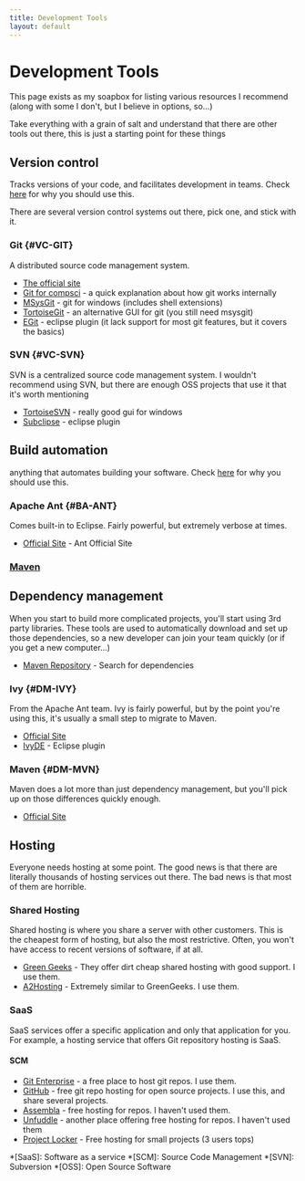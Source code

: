 ```yaml
---
title: Development Tools
layout: default
---
```


Development Tools
=================
This page exists as my soapbox for listing various resources I recommend (along with some I don't, but I believe in options, so...)

Take everything with a grain of salt and understand that there are other tools out there, this is just a starting point for these things

Version control
---------------
Tracks versions of your code, and facilitates development in teams. Check [here](/dev/whyscm) for why you should use this.

There are several version control systems out there, pick one, and stick with it.

### Git			{#VC-GIT}
A distributed source code management system.

* [The official site][git-home]
* [Git for compsci][git-cs] - a quick explanation about how git works internally
* [MSysGit][git-msysgit] - git for windows (includes shell extensions)
* [TortoiseGit][git-tortoisegit] - an alternative GUI for git (you still need msysgit)
* [EGit][git-egit] - eclipse plugin (it lack support for most git features, but it covers the basics)

[git-home]: http://git-scm.com/  "Git Homepage"
[git-cs]: http://eagain.net/articles/git-for-computer-scientists/ "Git for computer scientists" 
[git-msysgit]: http://code.google.com/p/msysgit/ "MSysGit"
[git-tortoisegit]: http://code.google.com/p/tortoisegit/ "TortoiseGit"
[git-egit]: http://www.eclipse.org/egit/ "Egit"

### SVN			{#VC-SVN}
SVN is a centralized source code management system. I wouldn't recommend using SVN, but there are enough OSS projects that use it that it's worth mentioning

* [TortoiseSVN][svn-tortoisesvn] - really good gui for windows
* [Subclipse][svn-subclipse] - eclipse plugin

[svn-tortoisesvn]: http://tortoisesvn.net/ "TortoiseSVN"
[svn-subclipse]: http://subclipse.tigris.org/ "Subclipse"

Build automation
----------------
anything that automates building your software. Check [here](/dev/whyba) for why you should use this.

### Apache Ant	{#BA-ANT}
Comes built-in to Eclipse. Fairly powerful, but extremely verbose at times.

* [Official Site][ant-official] - Ant Official Site

[ant-official]: http://ant.apache.org/ "Apache Ant"

### [Maven](#DP-MVN)

Dependency management
---------------------
When you start to build more complicated projects, you'll start using 3rd party libraries. These tools are used to automatically download and set up those dependencies, so a new developer can join your team quickly (or if you get a new computer...)

* [Maven Repository][dm-mvnrepo] - Search for dependencies

[dm-mvnrepo]: http://mvnrepository.com/ "Maven Repository Search"

### Ivy			{#DM-IVY}
From the Apache Ant team. Ivy is fairly powerful, but by the point you're using this, it's usually a small step to migrate to Maven.

* [Official Site][ivy-official]
* [IvyDE][ivy-ivyde] - Eclipse plugin

[ivy-official]: http://ant.apache.org/ivy/ "Apache Ivy"
[ivy-ivyde]: http://ant.apache.org/ivy/ivyde/index.html "IvyDE Eclipse Plugin"

### Maven		{#DM-MVN}
Maven does a lot more than just dependency management, but you'll pick up on those differences quickly enough.

* [Official Site][mvn-official]

[mvn-official]: http://maven.apache.org/ "Apache Maven"

Hosting
-------
Everyone needs hosting at some point. The good news is that there are literally thousands of hosting services out there. The bad news is that most of them are horrible.

### Shared Hosting
Shared hosting is where you share a server with other customers. This is the cheapest form of hosting, but also the most restrictive. Often, you won't have access to recent versions of software, if at all.

* [Green Geeks][shared-greengeeks] - They offer dirt cheap shared hosting with good support. I use them.
* [A2Hosting][shared-a2hosting] - Extremely similar to GreenGeeks. I use them.

[shared-greengeeks]: http://greengeeks.com/ "Green Geeks LLC"
[shared-a2hosting]: http://a2hosting.com/ "A2Hosting"

### SaaS
SaaS services offer a specific application and only that application for you. For example, a hosting service that offers Git repository hosting is SaaS.

#### SCM

* [Git Enterprise][saas-scm-gitent] - a free place to host git repos. I use them.
* [GitHub][saas-scm-github] - free git repo hosting for open source projects. I use this, and share several projects.
* [Assembla][saas-scm-assembla] - free hosting for repos. I haven't used them.
* [Unfuddle][saas-scm-unfuddle] - another place offering free hosting for repos. I haven't used them
* [Project Locker][saas-scm-projectlocker] - Free hosting for small projects (3 users tops)

[saas-scm-gitent]: http://www.gitenterprise.com/ "Git Enterprise"
[saas-scm-github]: http://www.github.com/ "GitHub"
[saas-scm-unfuddle]: http://unfuddle.com/ "Unfuddle"
[saas-scm-assembla]: http://offers.assembla.com/free/ "Assembla"
[saas-scm-projectlocker]: http://www.projectlocker.com/ "Project Locker"

*[SaaS]: Software as a service
*[SCM]: Source Code Management
*[SVN]: Subversion
*[OSS]: Open Source Software